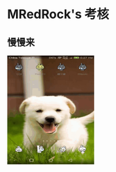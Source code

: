 # MRedRock's 考核
## 慢慢来
<img src="https://github.com/krisez/Examshit/blob/master/gif/first.gif" width="200px" height="250px"/>
